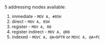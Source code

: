 5 addressing modes available:
1. immediate - `MOV A, #05H`
2. direct - `MOV A, 05H`
3. register - `MOV A, R0`
4. register indirect - `MOV A, @R0`
5. indexed - `MOVC A, @A+DPTR` or `MOVC A, @A+PC`

